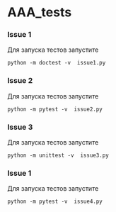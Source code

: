 # AAA_tests

### Issue 1
Для запуска тестов запустите
```
python -m doctest -v  issue1.py
```

### Issue 2
Для запуска тестов запустите
```
python -m pytest -v  issue2.py
```

### Issue 3
Для запуска тестов запустите
```
python -m unittest -v  issue3.py
```

### Issue 1
Для запуска тестов запустите
```
python -m pytest -v  issue4.py
```
